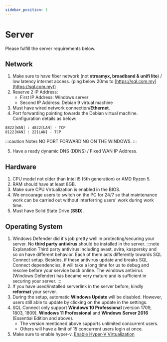 ```yaml
---
sidebar_position: 1
---
```


# Server

Please fulfill the server requirements below.

## Network

1. Make sure to have fiber network (not **streamyx, broadband & unifi lite**) / low latency internet access. (ping below 20ms to [https://sql.com.my](https://sql.com.my))
2. Reserve 2 IP Address: 
    - First IP Address: Windows server
    - Second IP Address: Debian 9 virtual machine
3. Must have wired network connection/**Ethernet**.
4. Port forwarding pointing towards the Debian virtual machine. Configuration details as below:
```
8822[WAN] : 4822[LAN] - TCP    
8122[WAN] : 22[LAN] - TCP
```
:::caution Notes
NO PORT FORWARDING ON THE WINDOWS.
:::

5. Have a ready dynamic DNS (DDNS) / Fixed WAN IP Address.

## Hardware

1. CPU model not older than Intel i5 (5th generation) or AMD Ryzen 5.
2. RAM should have at least 8GB.
3. Make sure CPU Virtualization is enabled in the BIOS.
4. We encourage users to switch on the PC for 24/7 so that maintenance work can be carried out without interferring users' work during work time.
5. Must have Solid State Drive (**SSD**).

## Operating System

1. Windows Defender did it's job pretty well in protecting/securing your server. No **third party antivirus** should be installed in the server.
:::note Explanation
Third party antivirus including avast, avira, kaspersky and so on have different behavior. Each of them acts differently towards SQL Connect setup. Besides, if these antivirus update and breaks SQL Connect dependencies, it will take a long time for us to debug and resolve before your service back online. The windows antivirus (Windows Defender) has became very mature and is sufficient in securing your server.
:::
2. If you have used/installed serverlink in the server before, kindly **reformat** your server.
3. During the setup, automatic **Windows Update** will be disabled. However, users still able to update by clicking on the update in the settings.
4. SQL Connect only support **Windows 10 Professional** (version 1709, 1803, 1809), **Windows 11 Professional** and **Windows Server 2016** (Essential Edition and above).
    - The version mentioned above supports unlimited concurrent users.
    - Others will have a limit of 15 concurrent users login at once.
5. Make sure to enable hyper-v. [Enable Hyper-V Virtualization](https://docs.microsoft.com/en-us/virtualization/hyper-v-on-windows/quick-start/enable-hyper-v)
